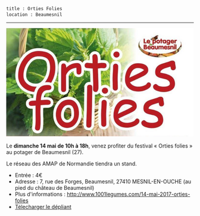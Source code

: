     title : Orties Folies
    location : Beaumesnil
---

![Visuel Ortie en Folie](images/2017-05-14_orties-folies-couverture.jpg)

Le **dimanche 14 mai de 10h à 18h**, venez profiter du festival « Orties folies » au potager de Beaumesnil (27).

Le réseau des AMAP de Normandie tiendra un stand.

 - Entrée : 4€
 - Adresse : 7, rue des Forges, Beaumesnil, 27410 MESNIL-EN-OUCHE (au pied du château de Beaumesnil)
 - Plus d'informations : <http://www.1001legumes.com/14-mai-2017-orties-folies>
 - [Télecharger le dépliant](content/events/images/2017-05-14_orties-folies.jpg)
 
